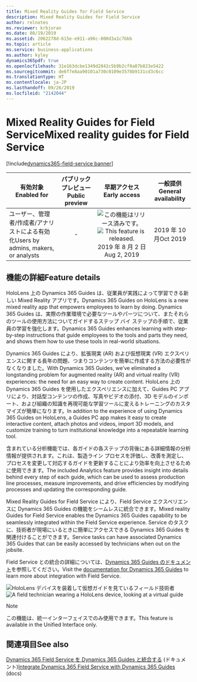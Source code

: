 ```yaml
---
title: Mixed Reality Guides for Field Service
description: Mixed Reality Guides for Field Service
author: relnotes
ms.reviewer: krbjoran
ms.date: 08/19/2019
ms.assetid: 2062278d-615e-e911-a96c-000d3a1c7bbb
ms.topic: article
ms.service: business-applications
ms.author: kyley
dynamics365pdf: true
ms.openlocfilehash: 31e163dcbe1349d2842c5b9b2cf0a87b823e5422
ms.sourcegitcommit: de6f7e8aa90101a730c0109e3578b9131cd3c6cc
ms.translationtype: HT
ms.contentlocale: ja-JP
ms.lasthandoff: 09/26/2019
ms.locfileid: "2142044"
---
```

# <a name="mixed-reality-guides-for-field-service"></a><span data-ttu-id="49f12-103">Mixed Reality Guides for Field Service</span><span class="sxs-lookup"><span data-stu-id="49f12-103">Mixed reality guides for Field Service</span></span>
[!include[dynamics365-field-service banner](../includes/dynamics365-field-service.md)]

| <span data-ttu-id="49f12-104">有効対象</span><span class="sxs-lookup"><span data-stu-id="49f12-104">Enabled for</span></span>    |  <span data-ttu-id="49f12-105">パブリック プレビュー</span><span class="sxs-lookup"><span data-stu-id="49f12-105">Public preview</span></span> | <span data-ttu-id="49f12-106">早期アクセス</span><span class="sxs-lookup"><span data-stu-id="49f12-106">Early access</span></span> | <span data-ttu-id="49f12-107">一般提供</span><span class="sxs-lookup"><span data-stu-id="49f12-107">General availability</span></span> | 
| ---------- | :----------: |:----------: |:----------: |
|<span data-ttu-id="49f12-108">ユーザー、管理者/作成者/アナリストによる有効化</span><span class="sxs-lookup"><span data-stu-id="49f12-108">Users by admins, makers, or analysts</span></span>|-|<span data-ttu-id="49f12-109">![この機能はリリース済みです。](/dynamics365-release-plan/media/green-checkmark.png "この機能はリリース済みです。")</span><span class="sxs-lookup"><span data-stu-id="49f12-109">![This feature is released.](/dynamics365-release-plan/media/green-checkmark.png "This feature is released.")</span></span> <span data-ttu-id="49f12-110">2019 年 8 月 2 日</span><span class="sxs-lookup"><span data-stu-id="49f12-110">Aug 2, 2019</span></span>| <span data-ttu-id="49f12-111">2019 年 10 月</span><span class="sxs-lookup"><span data-stu-id="49f12-111">Oct 2019</span></span>|






## <a name="feature-details"></a><span data-ttu-id="49f12-112">機能の詳細</span><span class="sxs-lookup"><span data-stu-id="49f12-112">Feature details</span></span>
<!--feature detail start -->
<span data-ttu-id="49f12-113">HoloLens 上の Dynamics 365 Guides は、従業員が実践によって学習できる新しい Mixed Reality アプリです。</span><span class="sxs-lookup"><span data-stu-id="49f12-113">Dynamics 365 Guides on HoloLens is a new mixed reality app that empowers employees to learn by doing.</span></span> <span data-ttu-id="49f12-114">Dynamics 365 Guides は、実際の作業環境で必要なツールやパーツについて、またそれらのツールの使用方法についてガイドするステップ バイ ステップの手順で、従業員の学習を強化します。</span><span class="sxs-lookup"><span data-stu-id="49f12-114">Dynamics 365 Guides enhances learning with step-by-step instructions that guide employees to the tools and parts they need, and shows them how to use these tools in real-world situations.</span></span> 
 
<span data-ttu-id="49f12-115">Dynamics 365 Guides により、拡張現実 (AR) および仮想現実 (VR) エクスペリエンスに関する長年の問題、つまりコンテンツを簡単に作成する方法の必要性がなくなりました。</span><span class="sxs-lookup"><span data-stu-id="49f12-115">With Dynamics 365 Guides, we’ve eliminated a longstanding problem for augmented reality (AR) and virtual reality (VR) experiences: the need for an easy way to create content.</span></span> <span data-ttu-id="49f12-116">HoloLens 上の Dynamics 365 Guides を使用したエクスペリエンスに加えて、Guides PC アプリにより、対話型コンテンツの作成、写真やビデオの添付、3D モデルのインポート、および組織の知識を再現可能な学習ツールに変えるトレーニングのカスタマイズが簡単になります。</span><span class="sxs-lookup"><span data-stu-id="49f12-116">In addition to the experience of using Dynamics 365 Guides on HoloLens, a Guides PC app makes it easy to create interactive content, attach photos and videos, import 3D models, and customize training to turn institutional knowledge into a repeatable learning tool.</span></span> 
 
<span data-ttu-id="49f12-117">含まれている分析機能では、各ガイドの各ステップの背後にある詳細情報の分析情報が提供されます。これは、製造ライン プロセスを評価し、改善を測定し、プロセスを変更して対応するガイドを更新することにより効率を向上させるために使用できます。</span><span class="sxs-lookup"><span data-stu-id="49f12-117">The included Analytics feature provides insight into details behind every step of each guide, which can be used to assess production line processes, measure improvements, and drive efficiencies by modifying processes and updating the corresponding guide.</span></span>
 
<span data-ttu-id="49f12-118">Mixed Reality Guides for Field Service により、Field Service エクスペリエンスに Dynamics 365 Guides の機能をシームレスに統合できます。</span><span class="sxs-lookup"><span data-stu-id="49f12-118">Mixed reality Guides for Field Service enables the Dynamics 365 Guides capability to be seamlessly integrated within the Field Service experience.</span></span> <span data-ttu-id="49f12-119">Service のタスクに、技術者が現場にいるときに簡単にアクセスできる Dynamics 365 Guides を関連付けることができます。</span><span class="sxs-lookup"><span data-stu-id="49f12-119">Service tasks can have associated Dynamics 365 Guides that can be easily accessed by technicians when out on the jobsite.</span></span> 

<span data-ttu-id="49f12-120">Field Service との統合の詳細については、[Dynamics 365 Guides のドキュメント](https://docs.microsoft.com/dynamics365/mixed-reality/guides/field-service)を参照してください。</span><span class="sxs-lookup"><span data-stu-id="49f12-120">Visit the [documentation for Dynamics 365 Guides](https://docs.microsoft.com/dynamics365/mixed-reality/guides/field-service) to learn more about integration with Field Service.</span></span>  
 
 <span data-ttu-id="49f12-121">![HoloLens デバイスを装着して仮想ガイドを見ているフィールド技術者](media/mixed-reality-guides.png "Mixed Reality Guides for Field Service を示す写真")</span><span class="sxs-lookup"><span data-stu-id="49f12-121">![A field technician wearing a HoloLens device, looking at a virtual guide](media/mixed-reality-guides.png "Photo showing mixed reality Guides for Field Service")</span></span>
<!--feature detail end -->


> [!NOTE]
> <span data-ttu-id="49f12-122">この機能は、統一インターフェイスでのみ使用できます。</span><span class="sxs-lookup"><span data-stu-id="49f12-122">This feature is available in the Unified Interface only.</span></span>









## <a name="see-also"></a><span data-ttu-id="49f12-123">関連項目</span><span class="sxs-lookup"><span data-stu-id="49f12-123">See also</span></span>

<span data-ttu-id="49f12-124">[Dynamics 365 Field Service を Dynamics 365 Guides と統合する](https://docs.microsoft.com/dynamics365/mixed-reality/guides/field-service) (ドキュメント)</span><span class="sxs-lookup"><span data-stu-id="49f12-124">[Integrate Dynamics 365 Field Service with Dynamics 365 Guides](https://docs.microsoft.com/dynamics365/mixed-reality/guides/field-service) (docs)</span></span>
